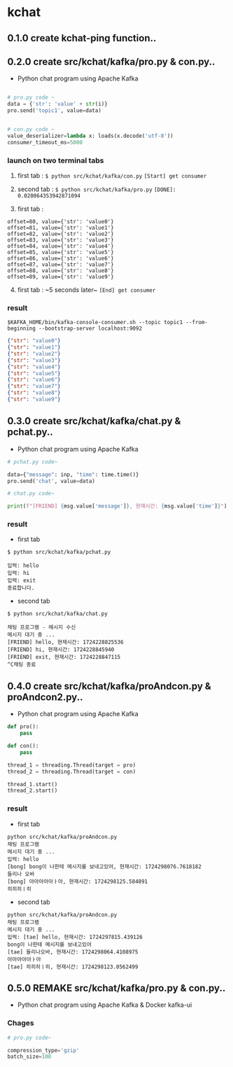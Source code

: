 # kchat

## 0.1.0 create kchat-ping function..

## 0.2.0 create src/kchat/kafka/pro.py & con.py..

- Python chat program using Apache Kafka

```python

# pro.py code ~
data = {'str': 'value' + str(i)}
pro.send('topic1', value=data) 
```

```python

# con.py code ~
value_deserializer=lambda x: loads(x.decode('utf-8'))
consumer_timeout_ms=5000
```

### launch on two terminal tabs

 1. first tab : `$ python src/kchat/kafka/con.py`
    `[Start] get consumer`

 2. second tab : `$ python src/kchat/kafka/pro.py`
    `[DONE]:  0.020064353942871094`

 3. first tab :
```
offset=80, value={'str': 'value0'}
offset=81, value={'str': 'value1'}
offset=82, value={'str': 'value2'}
offset=83, value={'str': 'value3'}
offset=84, value={'str': 'value4'}
offset=85, value={'str': 'value5'}
offset=86, value={'str': 'value6'}
offset=87, value={'str': 'value7'}
offset=88, value={'str': 'value8'}
offset=89, value={'str': 'value9'}
```
 4. first tab :
    ~5 seconds later~
    `[End] get consumer`

### result

`$KAFKA_HOME/bin/kafka-console-consumer.sh --topic topic1 --from-beginning --bootstrap-server localhost:9092`

```json
{"str": "value0"}
{"str": "value1"}
{"str": "value2"}
{"str": "value3"}
{"str": "value4"}
{"str": "value5"}
{"str": "value6"}
{"str": "value7"}
{"str": "value8"}
{"str": "value9"}
```

## 0.3.0 create src/kchat/kafka/chat.py & pchat.py..

- Python chat program using Apache Kafka

```python
# pchat.py code~

data={"message": inp, "time": time.time()}
pro.send('chat', value=data)
```

```python
# chat.py code~

print(f"[FRIEND] {msg.value['message']}, 현재시간: {msg.value['time']}")
```

### result
- first tab
```
$ python src/kchat/kafka/pchat.py

입력: hello
입력: hi
입력: exit
종료합니다.
```

- second tab
```
$ python src/kchat/kafka/chat.py

채팅 프로그램 - 메시지 수신
메시지 대기 중 ...
[FRIEND] hello, 현재시간: 1724228825536
[FRIEND] hi, 현재시간: 1724228845940
[FRIEND] exit, 현재시간: 1724228847115
^C채팅 종료
```

## 0.4.0 create src/kchat/kafka/proAndcon.py & proAndcon2.py..

- Python chat program using Apache Kafka

```python
def pro():
    pass

def con():
    pass

thread_1 = threading.Thread(target = pro)
thread_2 = threading.Thread(target = con)

thread_1.start()
thread_2.start()
```

### result

- first tab
```
python src/kchat/kafka/proAndcon.py
채팅 프로그램
메시지 대기 중 ...
입력: hello
[bong] bong이 나한테 메시지를 보내고있어, 현재시간: 1724298076.7618182
들리나 오바
[bong] 아아아아아ㅏ아, 현재시간: 1724298125.584891
히히히ㅣ히
```

- second tab
```
python src/kchat/kafka/proAndcon.py
채팅 프로그램
메시지 대기 중 ...
입력: [tae] hello, 현재시간: 1724297815.439126
bong이 나한테 메시지를 보내고있어
[tae] 들리나오바, 현재시간: 1724298064.4108975
아아아아아ㅏ아
[tae] 히히히ㅣ히, 현재시간: 1724298123.0562499

```

## 0.5.0 REMAKE src/kchat/kafka/pro.py & con.py..

- Python chat program using Apache Kafka & Docker kafka-ui

### Chages
```python
# pro.py code~

compression_type='gzip'
batch_size=100
```
